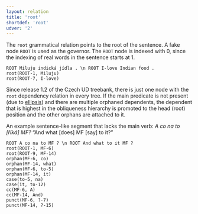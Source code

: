 ```yaml
---
layout: relation
title: 'root'
shortdef: 'root'
udver: '2'
---
```


The `root` grammatical relation points to the root of the sentence. A
fake node `ROOT` is used as the governor. The `ROOT` node is indexed
with 0, since the indexing of real words in the sentence starts at 1.

~~~ sdparse
ROOT Miluju indická jídla . \n ROOT I-love Indian food .
root(ROOT-1, Miluju)
root(ROOT-7, I-love)
~~~

Since release 1.2 of the Czech UD treebank,
there is just one node with the `root` dependency relation in every
tree. If the main predicate is not present (due to
[ellipsis](http://universaldependencies.org/cs/overview/specific-syntax.html#ellipsis))
and there are
multiple orphaned dependents, the dependent that is highest in the obliqueness hierarchy is promoted to
the head (root) position and the other orphans are attached to it.

An example sentence-like segment that lacks the main verb:
_A co na to [říká] MF?_
“And what [does] MF [say] to it?”

~~~ sdparse
ROOT A co na to MF ? \n ROOT And what to it MF ?
root(ROOT-1, MF-6)
root(ROOT-9, MF-14)
orphan(MF-6, co)
orphan(MF-14, what)
orphan(MF-6, to-5)
orphan(MF-14, it)
case(to-5, na)
case(it, to-12)
cc(MF-6, A)
cc(MF-14, And)
punct(MF-6, ?-7)
punct(MF-14, ?-15)
~~~
<!-- Interlanguage links updated St lis 3 20:59:09 CET 2021 -->
